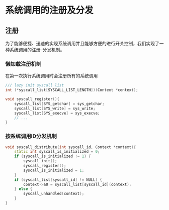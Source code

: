 # 系统调用的注册及分发

## 注册

为了能够便捷、迅速的实现系统调用并且能够方便的进行开关控制，我们实现了一种系统调用的注册-分发机制。

### 懒加载注册机制

在第一次执行系统调用时会注册所有的系统调用

```C++
/// lazy init syscall list
int (*syscall_list[SYSCALL_LIST_LENGTH])(Context *context);
```

```C++
void syscall_register(){
    syscall_list[SYS_getchar] = sys_getchar;
    syscall_list[SYS_write] = sys_write;
    syscall_list[SYS_execve] = sys_execve;
    // ...
}
```

### 按系统调用ID分发机制

```c++
void syscall_distribute(int syscall_id, Context *context){
    static int syscall_is_initialized = 0;
    if (syscall_is_initialized != 1) {
        syscall_init();
        syscall_register();
        syscall_is_initialized = 1;
    }
    if (syscall_list[syscall_id] != NULL) {
        context->a0 = syscall_list[syscall_id](context);
    } else {
        syscall_unhandled(context);
    }
}
```

